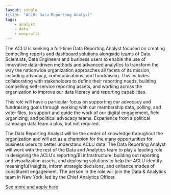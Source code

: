 ```yaml
---
layout: single
title:  "ACLU: Data Reporting Analyst"
tags: 
    - analyst
    - data
    - nonprofit
---
```


The ACLU is seeking a full-time Data Reporting Analyst focused on creating compelling reports and dashboard solutions alongside teams of Data Scientists, Data Engineers and business users to enable the use of innovative data-driven methods and advanced analytics to transform the way the nationwide organization approaches all facets of its mission, including advocacy, communications, and fundraising. This includes collaborating with stakeholders to define their reporting needs, building compelling self-service reporting assets, and working across the organization to improve our data literacy and reporting capabilities.

This role will have a particular focus on supporting our advocacy and fundraising goals through working with our membership data, polling, and voter files, to support and guide the work of our digital engagement, field organizing, and political advocacy teams. Experience from a political campaign data team a plus, but not required.

The Data Reporting Analyst will be the center of knowledge throughout the organization and will act as a champion for the many opportunities for business users to better understand ACLU data. The Data Reporting Analyst will work with the rest of the Data and Analytics team to play a leading role in designing the ACLU’s reporting/BI infrastructure, building out reporting and visualization assets, and deploying solutions to help the ACLU identify meaningful insights, inform strategic decisions, and enhance modes of constituent engagement. The person in the role will join the Data & Analytics team in New York, led by the Chief Analytics Officer.

[See more and apply here](https://www.aclu.org/careers/data-reporting-analyst-data-16-data-analytics-ny)
